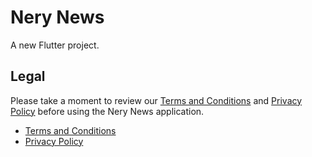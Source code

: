 # Nery News

A new Flutter project.



## Legal

Please take a moment to review our [Terms and Conditions](./TERMS_AND_CONDITIONS.md) and [Privacy Policy](./PRIVACY_POLICY.md) before using the Nery News application.

- [Terms and Conditions](./TERMS_AND_CONDITIONS.md)
- [Privacy Policy](./PRIVACY_POLICY.md)
